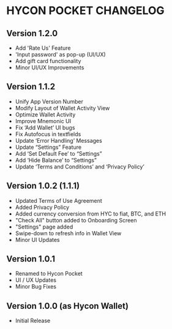 HYCON POCKET CHANGELOG
======

## Version 1.2.0
- Add 'Rate Us' Feature
- 'Input password' as pop-up (UI/UX)
- Add gift card functionality
- Minor UI/UX Improvements

## Version 1.1.2
- Unify App Version Number
- Modify Layout of Wallet Activity View
- Optimize Wallet Activity
- Improve Mnemonic UI
- Fix ‘Add Wallet’ UI bugs
- Fix Autofocus in textfields
- Update ‘Error Handling’ Messages
- Update “Settings” Feature
- Add ‘Set Default Fee’ to “Settings”
- Add ‘Hide Balance’ to “Settings”
- Update ‘Terms and Conditions’ and ‘Privacy Policy’


## Version 1.0.2 (1.1.1)
- Updated Terms of Use Agreement
- Added Privacy Policy
- Added currency conversion from HYC to fiat, BTC, and ETH
- "Check All" button added to Onboarding Screen
- "Settings" page added
- Swipe-down to refresh info in Wallet View
- Minor UI Updates


## Version 1.0.1
- Renamed to Hycon Pocket
- UI / UX Updates
- Minor Bug Fixes
  

## Version 1.0.0 (as Hycon Wallet)
- Initial Release
